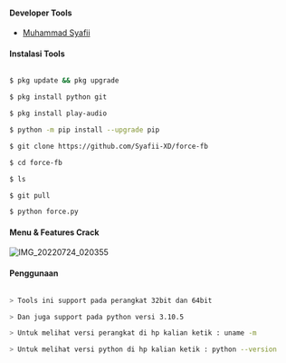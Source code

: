 #### Developer Tools

- [Muhammad Syafii]()

#### Instalasi Tools

``` bash

$ pkg update && pkg upgrade

$ pkg install python git

$ pkg install play-audio

$ python -m pip install --upgrade pip

$ git clone https://github.com/Syafii-XD/force-fb

$ cd force-fb

$ ls

$ git pull

$ python force.py

```

#### Menu & Features Crack

![IMG_20220724_020355](https://user-images.githubusercontent.com/92802033/180619465-cdde5bac-56b6-4e5e-9608-3a653385afb9.jpg)

#### Penggunaan

``` bash

> Tools ini support pada perangkat 32bit dan 64bit

> Dan juga support pada python versi 3.10.5

> Untuk melihat versi perangkat di hp kalian ketik : uname -m

> Untuk melihat versi python di hp kalian ketik : python --version

```
